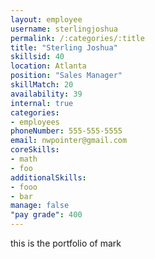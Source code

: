```yaml
--- 
layout: employee 
username: sterlingjoshua
permalink: /:categories/:title 
title: "Sterling Joshua" 
skillsid: 40 
location: Atlanta
position: "Sales Manager"
skillMatch: 20
availability: 39
internal: true
categories: 
- employees
phoneNumber: 555-555-5555 
email: nwpointer@gmail.com
coreSkills:
- math 
- foo
additionalSkills:
- fooo
- bar
manage: false
"pay grade": 400
---
```


this is the portfolio of mark